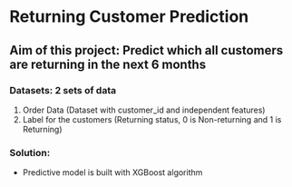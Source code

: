 # Returning Customer Prediction

## Aim of this project: Predict which all customers are returning in the next 6 months

### Datasets: 2 sets of data
1. Order Data (Dataset with customer_id and independent features)
2. Label for the customers (Returning status, 0 is Non-returning and 1 is Returning)

### Solution:
* Predictive model is built with XGBoost algorithm
